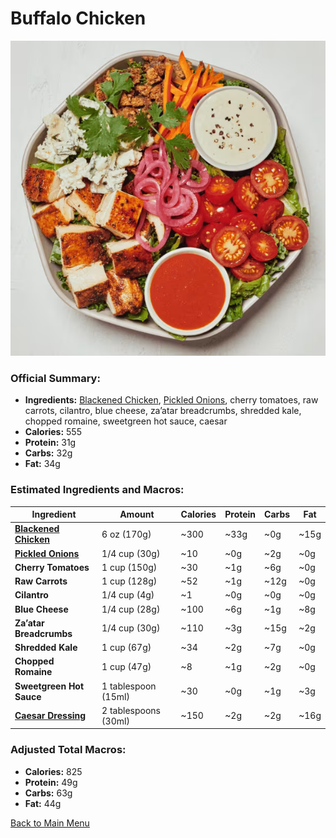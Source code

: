 # Buffalo Chicken

![Buffalo Chicken](../Images/Buffalo_Chicken.png)

### Official Summary:
- **Ingredients:** [Blackened Chicken](../Meats_Proteins/Blackened_Chicken.md), [Pickled Onions](../Fermented_Vegetables/Pickled_Onions.md), cherry tomatoes, raw carrots, cilantro, blue cheese, za’atar breadcrumbs, shredded kale, chopped romaine, sweetgreen hot sauce, caesar
- **Calories:** 555
- **Protein:** 31g
- **Carbs:** 32g
- **Fat:** 34g

### Estimated Ingredients and Macros:

| Ingredient                         | Amount                  | Calories | Protein | Carbs | Fat |
|------------------------------------|-------------------------|----------|---------|-------|-----|
| **[Blackened Chicken](../Meats_Proteins/Blackened_Chicken.md)**              | 6 oz (170g)             | ~300     | ~33g    | ~0g   | ~15g|
| **[Pickled Onions](../Fermented_Vegetables/Pickled_Onions.md)**                 | 1/4 cup (30g)           | ~10      | ~0g     | ~2g   | ~0g |
| **Cherry Tomatoes**                | 1 cup (150g)            | ~30      | ~1g     | ~6g   | ~0g |
| **Raw Carrots**                    | 1 cup (128g)            | ~52      | ~1g     | ~12g  | ~0g |
| **Cilantro**                       | 1/4 cup (4g)            | ~1       | ~0g     | ~0g   | ~0g |
| **Blue Cheese**                    | 1/4 cup (28g)           | ~100     | ~6g     | ~1g   | ~8g |
| **Za’atar Breadcrumbs**            | 1/4 cup (30g)           | ~110     | ~3g     | ~15g  | ~2g |
| **Shredded Kale**                  | 1 cup (67g)             | ~34      | ~2g     | ~7g   | ~0g |
| **Chopped Romaine**                | 1 cup (47g)             | ~8       | ~1g     | ~2g   | ~0g |
| **Sweetgreen Hot Sauce**           | 1 tablespoon (15ml)     | ~30      | ~0g     | ~1g   | ~3g |
| **[Caesar Dressing](../Sauces_Dressings/Caesar_Dressing.md)**                | 2 tablespoons (30ml)    | ~150     | ~2g     | ~2g   | ~16g |

### Adjusted Total Macros:

- **Calories:** 825
- **Protein:** 49g
- **Carbs:** 63g
- **Fat:** 44g

[Back to Main Menu](../README.md)